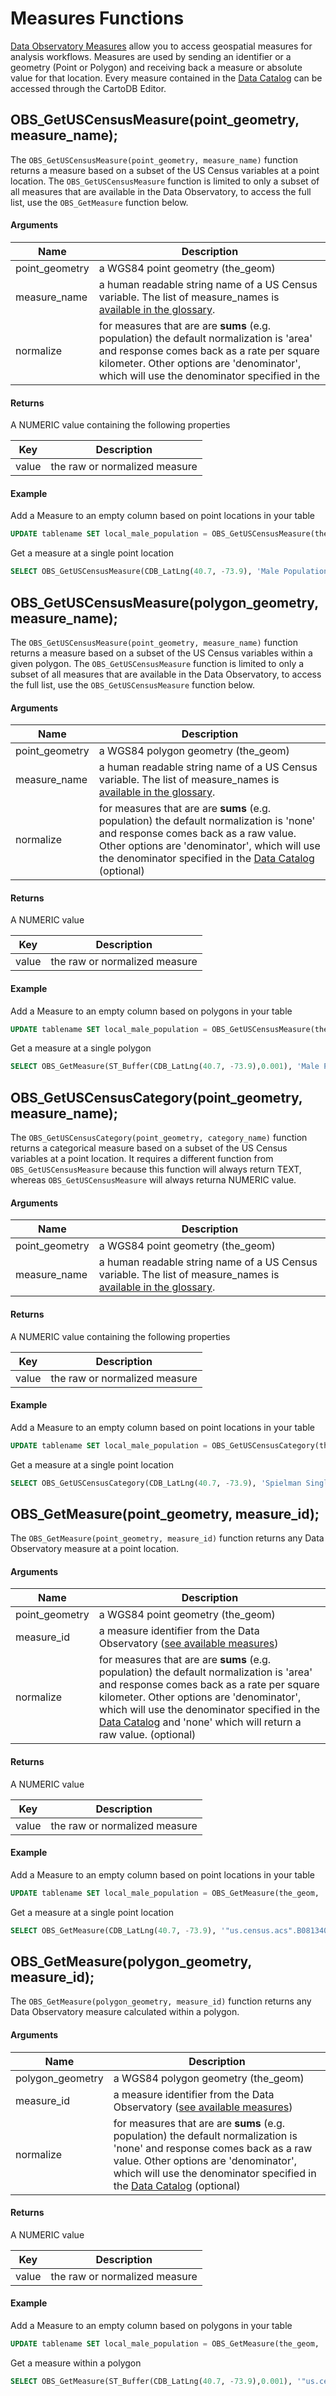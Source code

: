 # Measures Functions

[Data Observatory Measures](/dataobservatory/overview/#measures-methods) allow you to access geospatial measures for analysis workflows. Measures are used by sending an identifier or a geometry (Point or Polygon) and receiving back a measure or absolute value for that location. Every measure contained in the [Data Catalog](https://cartodb.github.io/bigmetadata/observatory.pdf) can be accessed through the CartoDB Editor.

## OBS_GetUSCensusMeasure(point_geometry, measure_name);

The ```OBS_GetUSCensusMeasure(point_geometry, measure_name)``` function returns a measure based on a subset of the US Census variables at a point location. The ```OBS_GetUSCensusMeasure``` function is limited to only a subset of all measures that are available in the Data Observatory, to access the full list, use the ```OBS_GetMeasure``` function below.

#### Arguments

Name |Description
--- | ---
point_geometry | a WGS84 point geometry (the_geom)
measure_name | a human readable string name of a US Census variable. The list of measure_names is [available in the glossary](/dataobservatory/glossary/#obsgetuscensusmeasure-names-table).
normalize | for measures that are are **sums** (e.g. population) the default normalization is 'area' and response comes back as a rate per square kilometer. Other options are 'denominator', which will use the denominator specified in the

#### Returns

A NUMERIC value containing the following properties

Key | Description
--- | ---
value | the raw or normalized measure

#### Example

Add a Measure to an empty column based on point locations in your table

```SQL
UPDATE tablename SET local_male_population = OBS_GetUSCensusMeasure(the_geom, 'Male Population')
```

Get a measure at a single point location

```SQL
SELECT OBS_GetUSCensusMeasure(CDB_LatLng(40.7, -73.9), 'Male Population')
```

<!--
Should add the SQL API call here too
-->


## OBS_GetUSCensusMeasure(polygon_geometry, measure_name);

The ```OBS_GetUSCensusMeasure(point_geometry, measure_name)``` function returns a measure based on a subset of the US Census variables within a given polygon. The ```OBS_GetUSCensusMeasure``` function is limited to only a subset of all measures that are available in the Data Observatory, to access the full list, use the ```OBS_GetUSCensusMeasure``` function below.

#### Arguments

Name |Description
--- | ---
point_geometry | a WGS84 polygon geometry (the_geom)
measure_name | a human readable string name of a US Census variable. The list of measure_names is [available in the glossary](/dataobservatory/glossary/#obsgetuscensusmeasure-names-table).
normalize | for measures that are are **sums** (e.g. population) the default normalization is 'none' and response comes back as a raw value. Other options are 'denominator', which will use the denominator specified in the [Data Catalog](https://cartodb.github.io/bigmetadata/observatory.pdf) (optional)

#### Returns

A NUMERIC value

Key | Description
--- | ---
value | the raw or normalized measure

#### Example

Add a Measure to an empty column based on polygons in your table

```SQL
UPDATE tablename SET local_male_population = OBS_GetUSCensusMeasure(the_geom, 'Male Population')
```

Get a measure at a single polygon

```SQL
SELECT OBS_GetMeasure(ST_Buffer(CDB_LatLng(40.7, -73.9),0.001), 'Male Population')
```

<!--
Should add the SQL API call here too
-->


## OBS_GetUSCensusCategory(point_geometry, measure_name);

The ```OBS_GetUSCensusCategory(point_geometry, category_name)``` function returns a categorical measure based on a subset of the US Census variables at a point location. It requires a different function from ```OBS_GetUSCensusMeasure``` because this function will always return TEXT, whereas ```OBS_GetUSCensusMeasure``` will always returna  NUMERIC value. 

#### Arguments

Name | Description
--- | ---
point_geometry | a WGS84 point geometry (the_geom)
measure_name | a human readable string name of a US Census variable. The list of measure_names is [available in the glossary](/dataobservatory/glossary/#obsgetuscensusmeasure-names-table).

#### Returns

A NUMERIC value containing the following properties

Key | Description
--- | ---
value | the raw or normalized measure

#### Example

Add a Measure to an empty column based on point locations in your table

```SQL
UPDATE tablename SET local_male_population = OBS_GetUSCensusCategory(the_geom, 'Spielman Singleton Category 10')
```

Get a measure at a single point location

```SQL
SELECT OBS_GetUSCensusCategory(CDB_LatLng(40.7, -73.9), 'Spielman Singleton Category 10')
```

<!--
Should add the SQL API call here too
-->

## OBS_GetMeasure(point_geometry, measure_id);

The ```OBS_GetMeasure(point_geometry, measure_id)``` function returns any Data Observatory measure at a point location.

#### Arguments

Name |Description
--- | ---
point_geometry | a WGS84 point geometry (the_geom)
measure_id | a measure identifier from the Data Observatory ([see available measures](http://cartodb.github.io/bigmetadata/index.html))  
normalize | for measures that are are **sums** (e.g. population) the default normalization is 'area' and response comes back as a rate per square kilometer. Other options are 'denominator', which will use the denominator specified in the [Data Catalog](https://cartodb.github.io/bigmetadata/observatory.pdf) and 'none' which will return a raw value. (optional)

#### Returns

A NUMERIC value

Key | Description
--- | ---
value | the raw or normalized measure

#### Example

Add a Measure to an empty column based on point locations in your table

```SQL
UPDATE tablename SET local_male_population = OBS_GetMeasure(the_geom, '"us.census.acs".B08134006')
```

Get a measure at a single point location

```SQL
SELECT OBS_GetMeasure(CDB_LatLng(40.7, -73.9), '"us.census.acs".B08134006')
```

<!--
Should add the SQL API call here too
-->


## OBS_GetMeasure(polygon_geometry, measure_id);

The ```OBS_GetMeasure(polygon_geometry, measure_id)``` function returns any Data Observatory measure calculated within a polygon.

#### Arguments

Name |Description
--- | ---
polygon_geometry | a WGS84 polygon geometry (the_geom)
measure_id | a measure identifier from the Data Observatory ([see available measures](http://cartodb.github.io/bigmetadata/index.html))  
normalize | for measures that are are **sums** (e.g. population) the default normalization is 'none' and response comes back as a raw value. Other options are 'denominator', which will use the denominator specified in the [Data Catalog](https://cartodb.github.io/bigmetadata/observatory.pdf) (optional)

#### Returns

A NUMERIC value

Key | Description
--- | ---
value | the raw or normalized measure

#### Example

Add a Measure to an empty column based on polygons in your table

```SQL
UPDATE tablename SET local_male_population = OBS_GetMeasure(the_geom, '"us.census.acs".B08134006')
```

Get a measure within a polygon

```SQL
SELECT OBS_GetMeasure(ST_Buffer(CDB_LatLng(40.7, -73.9),0.001), '"us.census.acs".B08134006')


```

<!--
Should add the SQL API call here too
-->
